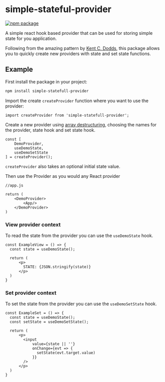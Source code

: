 # simple-stateful-provider

[![npm package][npm-badge]][npm]

A simple react hook based provider that can be used for storing simple state for you application.

Following from the amazing pattern by [Kent C. Dodds](https://kentcdodds.com/blog/how-to-use-react-context-effectively), this
package allows you to quickly create new providers with state and set state functions.

## Example

First install the package in your project:

```bash
npm install simple-statefull-provider
``` 

Import the create `createProvider` function where you want to use the provider:

```
import createProvider from 'simple-statefull-provider';
```

Create a new provider using [array destructuring](https://dev.to/sarah_chima/destructuring-assignment---arrays-16f), 
choosing the names for the provider, state hook and set state hook.

```
const [
    DemoProvider,
    useDemoState,
    useDemoSetState
] = createProvider();    
```   
`createProvider` also takes an optional initial state value. 

Then use the Provider as you would any React provider 

```
//app.js

return (
    <DemoProvider>
        <App/>
    </DemoProvider>
)
``` 

### View provider context 

To read the state from the provider you can use the `useDemoState` hook. 

```
const ExampleView = () => {
  const state = useDemoState();

  return (
      <p>
        STATE: {JSON.stringify(state)}
      </p>
  )
}
```

### Set provider context 

To set the state from the provider you can use the `useDemoSetState` hook. 

```
const ExampleSet = () => {
  const state = useDemoState();
  const setState = useDemoSetState();

  return (
      <p>
        <input
            value={state || ''}
            onChange={evt => {
              setState(evt.target.value)
            }}
        />
      </p>
  )
}
```
 
[npm-badge]: https://img.shields.io/npm/v/npm-package.png?style=flat-square
[npm]: https://www.npmjs.org/package/simple-statefull-provider

